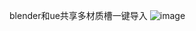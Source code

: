 blender和ue共享多材质槽一键导入
![image](https://github.com/user-attachments/assets/f158f9fe-9efb-46f0-be50-b3c44727ae6d)
